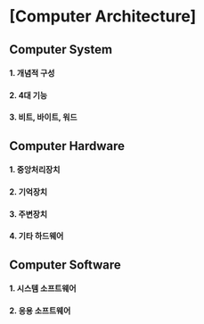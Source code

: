 [Computer Architecture]
===========
Computer System
----------
#### 1. 개념적 구성
#### 2. 4대 기능
#### 3. 비트, 바이트, 워드

Computer Hardware
-----------
#### 1. 중앙처리장치
#### 2. 기억장치
#### 3. 주변장치
#### 4. 기타 하드웨어

Computer Software
------------
#### 1. 시스템 소프트웨어
#### 2. 응용 소프트웨어
